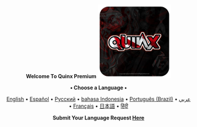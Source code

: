 <div align="center">
  
  **Welcome To Quinx Premium**
<img src="https://github.com/QunixNetwork/.github/blob/main/rs/New%20Project%20%5B42A9C4C%5D.png" width="200" height="200">

**• Choose a Language •**

[English](https://github.com/QunixNetwork/Premium/tree/main/English) • [Español](https://github.com/QunixNetwork/Premium/tree/main/Spanish) • [Русский](https://github.com/QunixNetwork/Premium/tree/main/Russian) • [bahasa Indonesia](https://github.com/QunixNetwork/Premium/tree/main/Indonesian) • [Português (Brazil)](https://github.com/QunixNetwork/Premium/tree/main/Portuguese%20(Brazil)) • [عربي](https://github.com/QunixNetwork/Premium/tree/main/Arabic) • [Français](https://github.com/QunixNetwork/Premium/tree/main/French) • [日本語](https://github.com/QunixNetwork/Premium/tree/main/Japanese) • [हिंदी](https://github.com/QunixNetwork/Premium/tree/main/Hindi)


**Submit Your Language Request [Here](https://telegram.com/QuinxSupportBot)**
